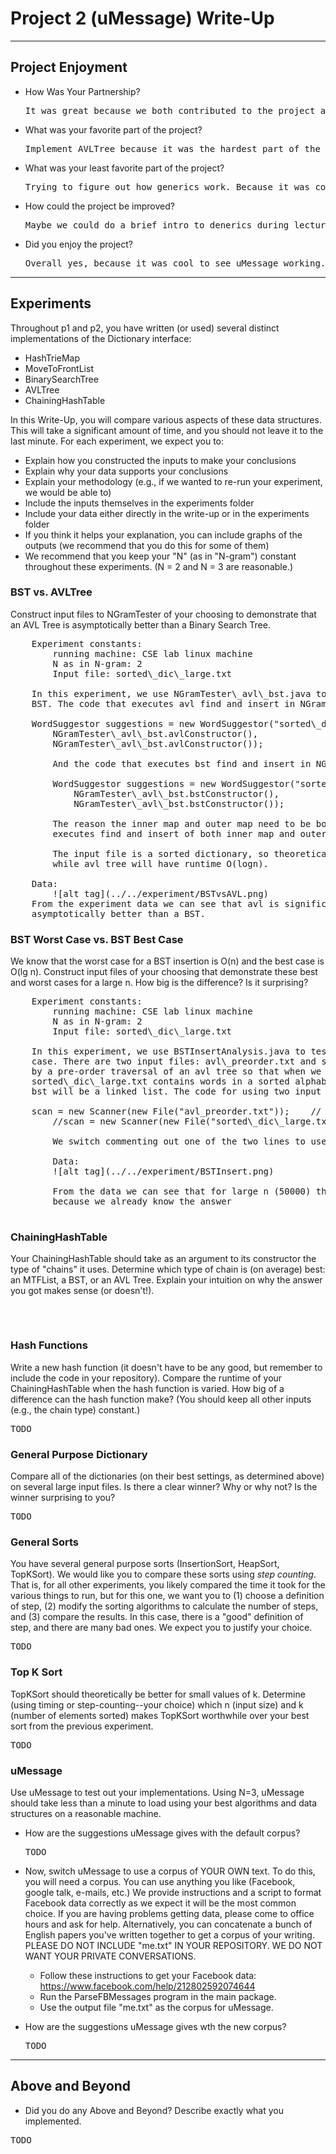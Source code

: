 # Project 2 (uMessage) Write-Up #
--------

## Project Enjoyment ##
- How Was Your Partnership?
  <pre>It was great because we both contributed to the project a lot. Sometimes we find that by working together, we can improve our efficiency and accuracy.</pre>
  
- What was your favorite part of the project?
  <pre>Implement AVLTree because it was the hardest part of the project and requires a lot of clear thinking. Specifically, before we implement rotation, we couldn't imagine such a complex operation can be easily described in code. However, we were able to successfully break the big problem in parts and gradually finished implementation of rotation.</pre>

- What was your least favorite part of the project?
  <pre>Trying to figure out how generics work. Because it was confusing at first and even after it worked, it was still kind of unclear to me why it worked.</pre>

- How could the project be improved?
  <pre>Maybe we could do a brief intro to denerics during lecture or section because that could possibly save us a lot of time and solve some uncertainties for us.</pre>

- Did you enjoy the project?
  <pre>Overall yes, because it was cool to see uMessage working. Besides, it was amazing that we actually implemented all of the important data structures for this real application.</pre>
    
-----

## Experiments ##
Throughout p1 and p2, you have written (or used) several distinct implementations of the Dictionary interface:
 - HashTrieMap 
 - MoveToFrontList
 - BinarySearchTree
 - AVLTree
 - ChainingHashTable
 
 In this Write-Up, you will compare various aspects of these data structures.  This will take a significant amount of
 time, and you should not leave it to the last minute.  For each experiment, we expect you to:
 - Explain how you constructed the inputs to make your conclusions
 - Explain why your data supports your conclusions
 - Explain your methodology (e.g., if we wanted to re-run your experiment, we would be able to)
 - Include the inputs themselves in the experiments folder
 - Include your data either directly in the write-up or in the experiments folder
 - If you think it helps your explanation, you can include graphs of the outputs (we recommend that you do this for some of them)
 - We recommend that you keep your "N" (as in "N-gram") constant throughout these experiments. (N = 2 and N = 3 are reasonable.) 
 
### BST vs. AVLTree ###
Construct input files to NGramTester of your choosing to demonstrate that an AVL Tree is asymptotically better
than a Binary Search Tree.
<pre>
	Experiment constants:
		running machine: CSE lab linux machine
		N as in N-gram: 2
		Input file: sorted\_dic\_large.txt
	&nbsp;
	In this experiment, we use NGramTester\_avl\_bst.java to test runtime of find and insert for both avl tree and 
	BST. The code that executes avl find and insert in NGramTester\_avl\_bst.java is
	&nbsp;
	WordSuggestor suggestions = new WordSuggestor("sorted\_dic\_large.txt", 2, -1,
	    NGramTester\_avl\_bst.avlConstructor(),
	    NGramTester\_avl\_bst.avlConstructor());
	&nbsp;               
    	And the code that executes bst find and insert in NGramTester\_avl\_bst.java is
    &nbsp;	
    	WordSuggestor suggestions = new WordSuggestor("sorted\_dic\_large.txt", 2, -1,
            NGramTester\_avl\_bst.bstConstructor(),
            NGramTester\_avl\_bst.bstConstructor());
    &nbsp;              
    	The reason the inner map and outer map need to be both avl tree or bst tree is because the program
    	executes find and insert of both inner map and outer map, so they need to be the same.
    &nbsp;
    	The input file is a sorted dictionary, so theoretically bst tree will have worse case runtime O(n), 
    	while avl tree will have runtime O(logn).
	&nbsp; 
	Data:
		![alt tag](../../experiment/BSTvsAVL.png)
	From the experiment data we can see that avl is significantly faster than standard bst. So AVL Tree is
	asymptotically better than a BST.
</pre>

### BST Worst Case vs. BST Best Case ###
We know that the worst case for a BST insertion is O(n) and the best case is O(lg n).  Construct input
files of your choosing that demonstrate these best and worst cases for a large n.  How big is the difference?
Is it surprising?
<pre>
	Experiment constants:
		running machine: CSE lab linux machine
		N as in N-gram: 2
		Input file: sorted\_dic\_large.txt
	&nbsp;
	In this experiment, we use BSTInsertAnalysis.java to test runtime of insert for bst best case and bst worst
	case. There are two input files: avl\_preorder.txt and sorted\_dic\_large.txt. avl\_preorder.txt is generated
	by a pre-order traversal of an avl tree so that when we call insert, the final bst will be balanced.
	sorted\_dic\_large.txt contains words in a sorted alphabetical order so that when we call insert, the final
	bst will be a linked list. The code for using two input files is:
	&nbsp;
	scan = new Scanner(new File("avl_preorder.txt"));    // best case
    	//scan = new Scanner(new File("sorted\_dic\_large.txt"));     // worst case
    &nbsp;
    	We switch commenting out one of the two lines to use each input file.
    &nbsp;
    	Data:
    	![alt tag](../../experiment/BSTInsert.png)
    	&nbsp;
    	From the data we can see that for large n (50000) the difference of runtime is big. It is not surprising
    	because we already know the answer

</pre>
 
### ChainingHashTable ###
Your ChainingHashTable should take as an argument to its constructor the type of "chains" it uses.  Determine
which type of chain is (on average) best: an MTFList, a BST, or an AVL Tree.  Explain your intuition on why
the answer you got makes sense (or doesn't!). 
<pre>
	

</pre>
 
### Hash Functions ###
Write a new hash function (it doesn't have to be any good, but remember to include the code in your repository).
Compare the runtime of your ChainingHashTable when the hash function is varied.  How big of a difference can the
hash function make?  (You should keep all other inputs (e.g., the chain type) constant.)
<pre>TODO</pre>

### General Purpose Dictionary ###
Compare all of the dictionaries (on their best settings, as determined above) on several large input files.  Is
there a clear winner?  Why or why not?  Is the winner surprising to you?
<pre>TODO</pre>

### General Sorts ###
You have several general purpose sorts (InsertionSort, HeapSort, TopKSort).  We would like you to compare these
sorts using *step counting*. That is, for all other experiments, you likely compared the time it took for the various
things to run, but for this one, we want you to (1) choose a definition of step, (2) modify the sorting algorithms to
calculate the number of steps, and (3) compare the results.  In this case, there is a "good" definition of step, and
there are many bad ones.  We expect you to justify your choice.
<pre>TODO</pre>

### Top K Sort ###
TopKSort should theoretically be better for small values of k.  Determine (using timing or step-counting--your choice)
which n (input size) and k (number of elements sorted) makes TopKSort worthwhile over your best sort from the previous
experiment. 
<pre>TODO</pre>

### uMessage ###
Use uMessage to test out your implementations.  Using N=3, uMessage should take less than a minute to load using
your best algorithms and data structures on a reasonable machine.

 -  How are the suggestions uMessage gives with the default corpus?
    <pre>TODO</pre>

 - Now, switch uMessage to use a corpus of YOUR OWN text. To do this, you will need a corpus. 
   You can use anything you like (Facebook, google talk, e-mails, etc.)  We provide
   instructions and a script to format Facebook data correctly as we expect it will be the most common
   choice.  If you are having problems getting data, please come to office hours and ask for help.
   Alternatively, you can concatenate a bunch of English papers you've written together to get a corpus
   of your writing.  PLEASE DO NOT INCLUDE "me.txt" IN YOUR REPOSITORY.  WE DO NOT WANT YOUR PRIVATE CONVERSATIONS.
     * Follow these instructions to get your Facebook data: https://www.facebook.com/help/212802592074644
     * Run the ParseFBMessages program in the main package.
     * Use the output file "me.txt" as the corpus for uMessage.
 
 - How are the suggestions uMessage gives wth the new corpus?
   <pre>TODO</pre>


-----

## Above and Beyond ##
-   Did you do any Above and Beyond?  Describe exactly what you implemented.
 <pre>TODO</pre>